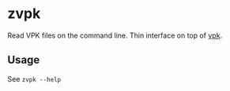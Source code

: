 # zvpk

Read VPK files on the command line. Thin interface on top of [vpk](https://github.com/z-------------/vpk).

## Usage

See `zvpk --help`
